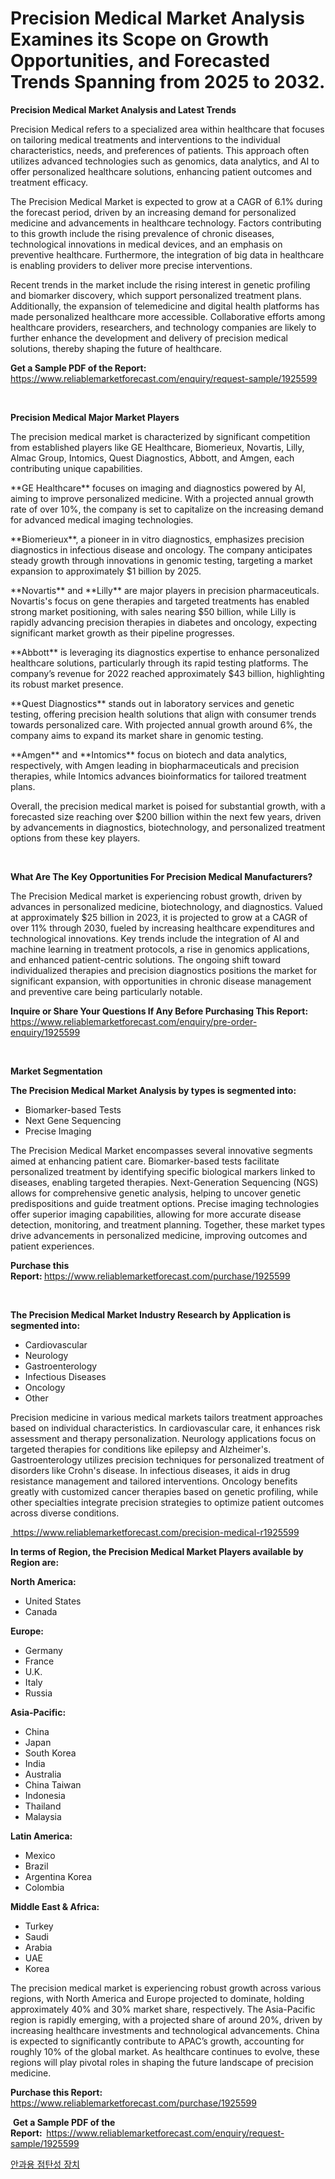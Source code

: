 <p><h1>Precision Medical Market Analysis Examines its Scope on Growth Opportunities, and Forecasted Trends Spanning from 2025 to 2032.</h1></p><p><strong>Precision Medical Market Analysis and Latest Trends</strong></p>
<p><p>Precision Medical refers to a specialized area within healthcare that focuses on tailoring medical treatments and interventions to the individual characteristics, needs, and preferences of patients. This approach often utilizes advanced technologies such as genomics, data analytics, and AI to offer personalized healthcare solutions, enhancing patient outcomes and treatment efficacy.</p><p>The Precision Medical Market is expected to grow at a CAGR of 6.1% during the forecast period, driven by an increasing demand for personalized medicine and advancements in healthcare technology. Factors contributing to this growth include the rising prevalence of chronic diseases, technological innovations in medical devices, and an emphasis on preventive healthcare. Furthermore, the integration of big data in healthcare is enabling providers to deliver more precise interventions.</p><p>Recent trends in the market include the rising interest in genetic profiling and biomarker discovery, which support personalized treatment plans. Additionally, the expansion of telemedicine and digital health platforms has made personalized healthcare more accessible. Collaborative efforts among healthcare providers, researchers, and technology companies are likely to further enhance the development and delivery of precision medical solutions, thereby shaping the future of healthcare.</p></p>
<p><strong>Get a Sample PDF of the Report:&nbsp;</strong> <a href="https://www.reliablemarketforecast.com/enquiry/request-sample/1925599?utm_campaign=1102&utm_medium=2&utm_source=Github&utm_content=ia&utm_term=15012025&utm_id=precision-medical">https://www.reliablemarketforecast.com/enquiry/request-sample/1925599</a></p>
<p>&nbsp;</p>
<p><strong>Precision Medical Major Market Players</strong></p>
<p><p>The precision medical market is characterized by significant competition from established players like GE Healthcare, Biomerieux, Novartis, Lilly, Almac Group, Intomics, Quest Diagnostics, Abbott, and Amgen, each contributing unique capabilities.</p><p>**GE Healthcare** focuses on imaging and diagnostics powered by AI, aiming to improve personalized medicine. With a projected annual growth rate of over 10%, the company is set to capitalize on the increasing demand for advanced medical imaging technologies.</p><p>**Biomerieux**, a pioneer in in vitro diagnostics, emphasizes precision diagnostics in infectious disease and oncology. The company anticipates steady growth through innovations in genomic testing, targeting a market expansion to approximately $1 billion by 2025.</p><p>**Novartis** and **Lilly** are major players in precision pharmaceuticals. Novartis's focus on gene therapies and targeted treatments has enabled strong market positioning, with sales nearing $50 billion, while Lilly is rapidly advancing precision therapies in diabetes and oncology, expecting significant market growth as their pipeline progresses.</p><p>**Abbott** is leveraging its diagnostics expertise to enhance personalized healthcare solutions, particularly through its rapid testing platforms. The company’s revenue for 2022 reached approximately $43 billion, highlighting its robust market presence.</p><p>**Quest Diagnostics** stands out in laboratory services and genetic testing, offering precision health solutions that align with consumer trends towards personalized care. With projected annual growth around 6%, the company aims to expand its market share in genomic testing.</p><p>**Amgen** and **Intomics** focus on biotech and data analytics, respectively, with Amgen leading in biopharmaceuticals and precision therapies, while Intomics advances bioinformatics for tailored treatment plans.</p><p>Overall, the precision medical market is poised for substantial growth, with a forecasted size reaching over $200 billion within the next few years, driven by advancements in diagnostics, biotechnology, and personalized treatment options from these key players.</p></p>
<p>&nbsp;</p>
<p><strong>What Are The Key Opportunities For Precision Medical Manufacturers?</strong></p>
<p><p>The Precision Medical market is experiencing robust growth, driven by advances in personalized medicine, biotechnology, and diagnostics. Valued at approximately $25 billion in 2023, it is projected to grow at a CAGR of over 11% through 2030, fueled by increasing healthcare expenditures and technological innovations. Key trends include the integration of AI and machine learning in treatment protocols, a rise in genomics applications, and enhanced patient-centric solutions. The ongoing shift toward individualized therapies and precision diagnostics positions the market for significant expansion, with opportunities in chronic disease management and preventive care being particularly notable.</p></p>
<p><strong>Inquire or Share Your Questions If Any Before Purchasing This Report:</strong> <a href="https://www.reliablemarketforecast.com/enquiry/pre-order-enquiry/1925599?utm_campaign=1102&utm_medium=2&utm_source=Github&utm_content=ia&utm_term=15012025&utm_id=precision-medical">https://www.reliablemarketforecast.com/enquiry/pre-order-enquiry/1925599</a></p>
<p>&nbsp;</p>
<p><strong>Market Segmentation</strong></p>
<p><strong>The Precision Medical Market Analysis by types is segmented into:</strong></p>
<p><ul><li>Biomarker-based Tests</li><li>Next Gene Sequencing</li><li>Precise Imaging</li></ul></p>
<p><p>The Precision Medical Market encompasses several innovative segments aimed at enhancing patient care. Biomarker-based tests facilitate personalized treatment by identifying specific biological markers linked to diseases, enabling targeted therapies. Next-Generation Sequencing (NGS) allows for comprehensive genetic analysis, helping to uncover genetic predispositions and guide treatment options. Precise imaging technologies offer superior imaging capabilities, allowing for more accurate disease detection, monitoring, and treatment planning. Together, these market types drive advancements in personalized medicine, improving outcomes and patient experiences.</p></p>
<p><strong>Purchase this Report:&nbsp;</strong><a href="https://www.reliablemarketforecast.com/purchase/1925599?utm_campaign=1102&utm_medium=2&utm_source=Github&utm_content=ia&utm_term=15012025&utm_id=precision-medical">https://www.reliablemarketforecast.com/purchase/1925599</a></p>
<p>&nbsp;</p>
<p><strong>The Precision Medical Market Industry Research by Application is segmented into:</strong></p>
<p><ul><li>Cardiovascular</li><li>Neurology</li><li>Gastroenterology</li><li>Infectious Diseases</li><li>Oncology</li><li>Other</li></ul></p>
<p><p>Precision medicine in various medical markets tailors treatment approaches based on individual characteristics. In cardiovascular care, it enhances risk assessment and therapy personalization. Neurology applications focus on targeted therapies for conditions like epilepsy and Alzheimer's. Gastroenterology utilizes precision techniques for personalized treatment of disorders like Crohn's disease. In infectious diseases, it aids in drug resistance management and tailored interventions. Oncology benefits greatly with customized cancer therapies based on genetic profiling, while other specialties integrate precision strategies to optimize patient outcomes across diverse conditions.</p></p>
<p><a href="https://www.reliablemarketforecast.com/precision-medical-r1925599?utm_campaign=1102&utm_medium=2&utm_source=Github&utm_content=ia&utm_term=15012025&utm_id=precision-medical">&nbsp;https://www.reliablemarketforecast.com/precision-medical-r1925599</a></p>
<p><strong>In terms of Region, the Precision Medical Market Players available by Region are:</strong></p>
<p>
    <p> <strong> North America: </strong>
        <ul>
            <li>United States</li>
            <li>Canada</li>
        </ul>
        </p> 
    <p> <strong> Europe: </strong>
        <ul>
            <li>Germany</li>
            <li>France</li>
            <li>U.K.</li>
            <li>Italy</li>
            <li>Russia</li>
        </ul>
        </p> 
    <p> <strong> Asia-Pacific: </strong>
        <ul>
            <li>China</li>
            <li>Japan</li>
            <li>South Korea</li>
            <li>India</li>
            <li>Australia</li>
            <li>China Taiwan</li>
            <li>Indonesia</li>
            <li>Thailand</li>
            <li>Malaysia</li>
        </ul>
        </p> 
    <p> <strong> Latin America: </strong>
        <ul>
            <li>Mexico</li>
            <li>Brazil</li>
            <li>Argentina Korea</li>
            <li>Colombia</li>
        </ul>
        </p> 
    <p> <strong> Middle East & Africa: </strong>
        <ul>
            <li>Turkey</li>
            <li>Saudi</li>
            <li>Arabia</li>
            <li>UAE</li>
            <li>Korea</li>
        </ul>
    </p>
    </p>
<p><p>The precision medical market is experiencing robust growth across various regions, with North America and Europe projected to dominate, holding approximately 40% and 30% market share, respectively. The Asia-Pacific region is rapidly emerging, with a projected share of around 20%, driven by increasing healthcare investments and technological advancements. China is expected to significantly contribute to APAC’s growth, accounting for roughly 10% of the global market. As healthcare continues to evolve, these regions will play pivotal roles in shaping the future landscape of precision medicine.</p></p>
<p><strong>Purchase this Report: </strong><a href="https://www.reliablemarketforecast.com/purchase/1925599?utm_campaign=1102&utm_medium=2&utm_source=Github&utm_content=ia&utm_term=15012025&utm_id=precision-medical">https://www.reliablemarketforecast.com/purchase/1925599</a></p>
<p>&nbsp;<strong>Get a Sample PDF of the Report:&nbsp;&nbsp;</strong><a href="https://www.reliablemarketforecast.com/enquiry/request-sample/1925599?utm_campaign=1102&utm_medium=2&utm_source=Github&utm_content=ia&utm_term=15012025&utm_id=precision-medical">https://www.reliablemarketforecast.com/enquiry/request-sample/1925599</a></p>
<p><strong></strong></p>
<p><p><a href="https://github.com/laholand/Market-Research-Report-List-6/blob/main/649313831170.md?utm_campaign=1102&utm_medium=2&utm_source=Github&utm_content=ia&utm_term=15012025&utm_id=precision-medical">안과용 점탄성 장치</a></p></p>